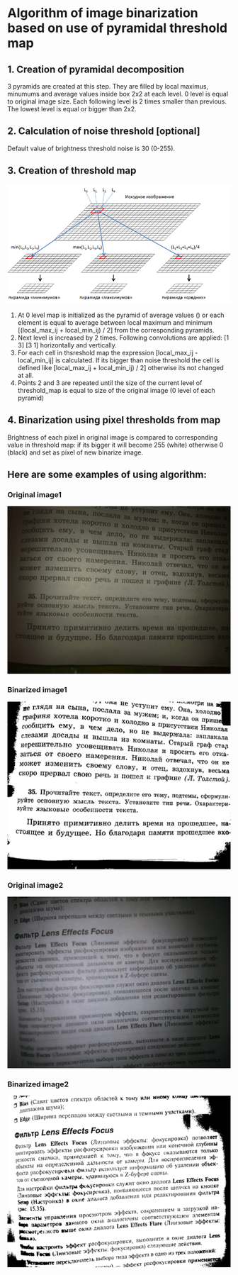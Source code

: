 # Algorithm of image binarization based on use of pyramidal threshold map

## 1. Creation of pyramidal decomposition
3 pyramids are created at this step. They are filled by local maximus, minumums and average values inside box 2x2 at each level. 0 level is equal to original image size. Each following level is 2 times smaller than previous. The lowest level is equal or bigger than 2x2.

## 2. Calculation of noise threshold [optional]
Default value of brightness threshold noise is 30 (0-255).

## 3. Creation of threshold map
![Pyramids](https://github.com/vanes96/Data-visualization/blob/master/pyramids.gif)
1) At 0 level map is initialized as the pyramid of average values () or each element is equal to average between local maximum and minimum [(local_max_ij + local_min_ij) / 2] from the corresponding pyramids.
2) Next level is increased by 2 times. Following convolutions are applied: [1 3] [3 1] horizontally and vertically.
3) For each cell in thsreshold map the expression [local_max_ij - local_min_ij] is calculated. If its bigger than noise threshold the cell is defined like [local_max_ij + local_min_ij) / 2] otherwise its not changed at all.
4) Points 2 and 3 are repeated until the size of the current level of threshold_map is equal to size of the original image (0 level of each pyramid)

## 4. Binarization using pixel thresholds from map
Brightness of each pixel in original image is compared to corresponding value in threshold map: if its bigger it will become 255 (white) otherwise 0 (black) and set as pixel of new binarize image.

## Here are some examples of using algorithm:
### Original image1
![Original image2](https://github.com/vanes96/Data-visualization/blob/master/Original%20images/text3.jpg)
### Binarized image1
![Original image2](https://github.com/vanes96/Data-visualization/blob/master/Binarized%20images/text3_binarized.png)

### Original image2
![Original image1](https://github.com/vanes96/Data-visualization/blob/master/Original%20images/text2.png)
### Binarized image2
![Original image1](https://github.com/vanes96/Data-visualization/blob/master/Binarized%20images/text2_binarized.png)


